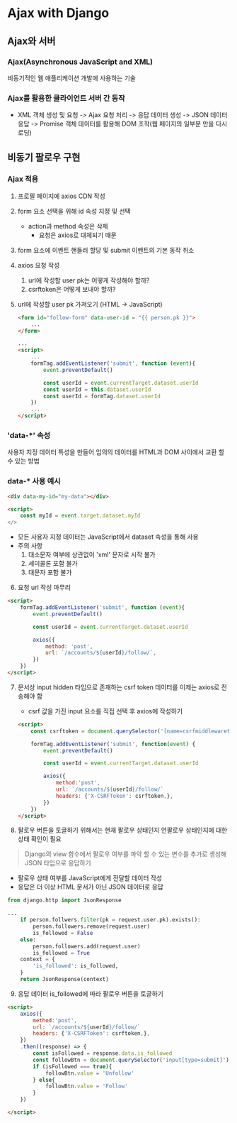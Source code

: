 # Ajax with Django

## Ajax와 서버

### Ajax(Asynchronous JavaScript and XML)
비동기적인 웹 애플리케이션 개발에 사용하는 기술

### Ajax를 활용한 클라이언트 서버 간 동작
- XML 객체 생성 및 요청 -> Ajax 요청 처리 -> 응답 데이터 생성 -> JSON 데이터 응답 -> Promise 객체 데이터를 활용해 DOM 조작(웹 페이지의 일부분 만을 다시 로딩)

## 비동기 팔로우 구현

### Ajax 적용
1. 프로필 페이지에 axios CDN 작성
2. form 요소 선택을 위해 id 속성 지정 및 선택
    - action과 method 속성은 삭제
        - 요청은 axios로 대체되기 때문

3. form 요소에 이벤트 핸들러 할당 및 submit 이벤트의 기본 동작 취소
4. axios 요청 작성
    1. url에 작성할 user pk는 어떻게 작성해야 할까?
    2. csrftoken은 어떻게 보내야 할까?

5. url에 작성할 user pk 가져오기 (HTML -> JavaScript)
    ```html
    <form id="follow-form" data-user-id = "{{ person.pk }}">
        ...
    </form>

    ...
    <script>
        ...
        formTag.addEventListener('submit', function (event){
            event.preventDefault()

            const userId = event.currentTarget.dataset.userId
            const userId = this.dataset.userId
            const userId = formTag.dataset.userId
        })
        ...
    </script>
    ```

### 'data-*' 속성
사용자 지정 데이터 특성을 만들어 임의의 데이터를 HTML과 DOM 사이에서 교환 할 수 있는 방법

### data-* 사용 예시
```html
<div data-my-id="my-data"></div>

<script>
    const myId = event.target.dataset.myId
</>
```
- 모든 사용자 지정 데이터는 JavaScript에서 dataset 속성을 통해 사용
- 주의 사항
    1. 대소문자 여부에 상관없이 'xml' 문자로 시작 불가
    2. 세미콜론 포함 불가
    3. 대문자 포함 불가


6. 요청 url 작성 마무리

```html
<script>
    formTag.addEventListener('submit', function (event){
        event.preventDefault()

        const userId = event.currentTarget.dataset.userId

        axios({
            method: 'post',
            url: `/accounts/${userId}/follow/`,
        })
    })
</script>
```

7. 문서상 input hidden 타입으로 존재하는 csrf token 데이터를 이제는 axios로 전송해야 함
    - csrf 값을 가진 input 요소를 직접 선택 후 axios에 작성하기
    ```html
    <script>
        const csrftoken = document.querySelector('[name=csrfmiddlewaretoken]').value

        formTag.addEventListener('submit', function(event) {
            event.preventDefault()

            const userId = event.currentTarget.dataset.userId

            axios({
                method:'post',
                url: `/accounts/${userId}/follow/`
                headers: {'X-CSRFToken': csrftoken,},
            })
        })
    </script>
    ```

8. 팔로우 버튼을 토글하기 위해서는 현재 팔로우 상태인지 언팔로우 상태인지에 대한 상태 확인이 필요
> Django의 view 함수에서 팔로우 여부를 파악 할 수 있는 변수를 추가로 생성해 JSON 타입으로 응답하기
- 팔로우 상태 여부를 JavaScript에게 전달할 데이터 작성
- 응답은 더 이상 HTML 문서가 아닌 JSON 데이터로 응답

```py
from django.http import JsonResponse

...
    if person.follwers.filter(pk = request.user.pk).exists():
        person.followers.remove(request.user)
        is_followed = False
    else:
        person.followers.add(request.user)
        is_followed = True
    context = {
        'is_followed': is_followed,
    }
    return JsonResponse(context)
```

9. 응답 데이터 is_followed에 따라 팔로우 버튼을 토글하기
```html
<script>
    axios({
        method:'post',
        url: `/accounts/${userId}/follow/`
        headers: {'X-CSRFToken': csrftoken,},
    })
    .then((response) => {
        const isFollowed = response.data.is_followed
        const followBtn = document.querySelector('input[type=submit]')
        if (isFollowed === true){
            followBtn.value = 'Unfollow'
        } else{
            followBtn.value = 'Follow'
        }
    })

</script>
```